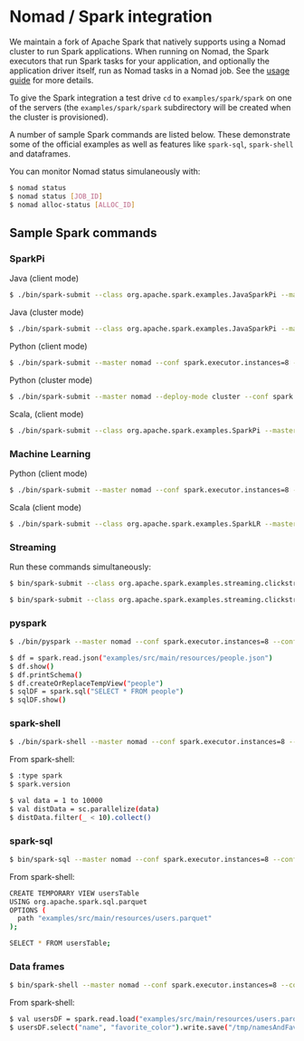 # Nomad / Spark integration

We maintain a fork of Apache Spark that natively supports using a Nomad cluster to run Spark applications. When running on Nomad, the Spark executors that run Spark tasks for your application, and optionally the application driver itself, run as Nomad tasks in a Nomad job. See the [usage guide](./RunningSparkOnNomad.pdf) for more details.

To give the Spark integration a test drive `cd` to `examples/spark/spark` on one of the servers (the `examples/spark/spark` subdirectory will be created when the cluster is provisioned).

A number of sample Spark commands are listed below. These demonstrate some of the official examples as well as features like `spark-sql`, `spark-shell` and dataframes.

You can monitor Nomad status simulaneously with:

```bash
$ nomad status
$ nomad status [JOB_ID]
$ nomad alloc-status [ALLOC_ID]
```

## Sample Spark commands

### SparkPi

Java (client mode)

```bash
$ ./bin/spark-submit --class org.apache.spark.examples.JavaSparkPi --master nomad --conf spark.executor.instances=8 --conf spark.nomad.sparkDistribution=https://s3.amazonaws.com/rcgenova-nomad-spark/spark-2.1.0-bin-nomad-preview-6.tgz examples/jars/spark-examples*.jar 100
```

Java (cluster mode)

```bash
$ ./bin/spark-submit --class org.apache.spark.examples.JavaSparkPi --master nomad --deploy-mode cluster --conf spark.executor.instances=4 --conf spark.nomad.cluster.monitorUntil=complete --conf spark.nomad.sparkDistribution=https://s3.amazonaws.com/rcgenova-nomad-spark/spark-2.1.0-bin-nomad-preview-6.tgz https://s3.amazonaws.com/rcgenova-nomad-spark/spark-examples_2.11-2.1.0-SNAPSHOT.jar 100
```

Python (client mode)

```bash
$ ./bin/spark-submit --master nomad --conf spark.executor.instances=8 --conf spark.nomad.sparkDistribution=https://s3.amazonaws.com/rcgenova-nomad-spark/spark-2.1.0-bin-nomad-preview-6.tgz examples/src/main/python/pi.py 100
```

Python (cluster mode)

```bash
$ ./bin/spark-submit --master nomad --deploy-mode cluster --conf spark.executor.instances=4 --conf spark.nomad.cluster.monitorUntil=complete --conf spark.nomad.sparkDistribution=https://s3.amazonaws.com/rcgenova-nomad-spark/spark-2.1.0-bin-nomad-preview-6.tgz examples/src/main/python/pi.py 100
```

Scala, (client mode)

```bash
$ ./bin/spark-submit --class org.apache.spark.examples.SparkPi --master nomad --conf spark.executor.instances=8 --conf spark.nomad.sparkDistribution=https://s3.amazonaws.com/rcgenova-nomad-spark/spark-2.1.0-bin-nomad-preview-6.tgz examples/jars/spark-examples*.jar 100
```

###  Machine Learning

Python (client mode)

```bash
$ ./bin/spark-submit --master nomad --conf spark.executor.instances=8 --conf spark.nomad.sparkDistribution=https://s3.amazonaws.com/rcgenova-nomad-spark/spark-2.1.0-bin-nomad-preview-6.tgz examples/src/main/python/ml/logistic_regression_with_elastic_net.py
```

Scala (client mode)

```bash
$ ./bin/spark-submit --class org.apache.spark.examples.SparkLR --master nomad --conf spark.executor.instances=8 --conf spark.nomad.sparkDistribution=https://s3.amazonaws.com/rcgenova-nomad-spark/spark-2.1.0-bin-nomad-preview-6.tgz examples/jars/spark-examples*.jar
```

### Streaming

Run these commands simultaneously:

```bash
$ bin/spark-submit --class org.apache.spark.examples.streaming.clickstream.PageViewGenerator --master nomad --deploy-mode cluster --conf spark.executor.instances=4 --conf spark.nomad.cluster.monitorUntil=complete --conf spark.nomad.sparkDistribution=https://s3.amazonaws.com/rcgenova-nomad-spark/spark-2.1.0-bin-nomad-preview-6.tgz https://s3.amazonaws.com/rcgenova-nomad-spark/spark-examples_2.11-2.1.0-SNAPSHOT.jar 44444 10
```

```bash
$ bin/spark-submit --class org.apache.spark.examples.streaming.clickstream.PageViewStream --master nomad --deploy-mode cluster --conf spark.executor.instances=4 --conf spark.nomad.cluster.monitorUntil=complete --conf spark.nomad.sparkDistribution=https://s3.amazonaws.com/rcgenova-nomad-spark/spark-2.1.0-bin-nomad-preview-6.tgz https://s3.amazonaws.com/rcgenova-nomad-spark/spark-examples_2.11-2.1.0-SNAPSHOT.jar errorRatePerZipCode localhost 44444
```

###  pyspark

```bash
$ ./bin/pyspark --master nomad --conf spark.executor.instances=8 --conf spark.nomad.sparkDistribution=https://s3.amazonaws.com/rcgenova-nomad-spark/spark-2.1.0-bin-nomad-preview-6.tgz
```

```bash
$ df = spark.read.json("examples/src/main/resources/people.json")
$ df.show()
$ df.printSchema()
$ df.createOrReplaceTempView("people")
$ sqlDF = spark.sql("SELECT * FROM people")
$ sqlDF.show()
```

### spark-shell

```bash
$ ./bin/spark-shell --master nomad --conf spark.executor.instances=8 --conf spark.nomad.sparkDistribution=https://s3.amazonaws.com/rcgenova-nomad-spark/spark-2.1.0-bin-nomad-preview-6.tgz
```

From spark-shell:

```bash
$ :type spark
$ spark.version

$ val data = 1 to 10000
$ val distData = sc.parallelize(data)
$ distData.filter(_ < 10).collect()
```

### spark-sql

```bash
$ bin/spark-sql --master nomad --conf spark.executor.instances=8 --conf spark.nomad.sparkDistribution=https://s3.amazonaws.com/rcgenova-nomad-spark/spark-2.1.0-bin-nomad-preview-6.tgz jars/spark-sql_2.11-2.1.0-SNAPSHOT.jar
```

From spark-shell:

```bash
CREATE TEMPORARY VIEW usersTable
USING org.apache.spark.sql.parquet
OPTIONS (
  path "examples/src/main/resources/users.parquet"
);

SELECT * FROM usersTable;
```

### Data frames

```bash
$ bin/spark-shell --master nomad --conf spark.executor.instances=8 --conf spark.nomad.sparkDistribution=https://s3.amazonaws.com/rcgenova-nomad-spark/spark-2.1.0-bin-nomad-preview-6.tgz
```

From spark-shell:

```bash
$ val usersDF = spark.read.load("examples/src/main/resources/users.parquet")
$ usersDF.select("name", "favorite_color").write.save("/tmp/namesAndFavColors.parquet")
```
